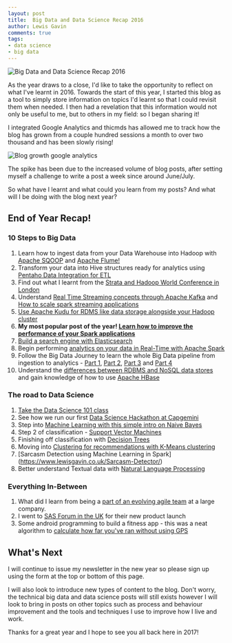 ```yaml
--- 
layout: post 
title:  Big Data and Data Science Recap 2016
author: Lewis Gavin 
comments: true 
tags: 
- data science
- big data
---
```


![Big Data and Data Science Recap 2016](https://www.lewisgavin.co.uk/images/2016recap.jpg)

As the year draws to a close, I'd like to take the opportunity to reflect on what I've learnt in 2016. Towards the start of this year, I started this blog as a tool to simply store information on topics I'd learnt so that I could revisit them when needed. I then had a revelation that this information would not only be useful to me, but to others in my field: so I began sharing it!

I integrated Google Analytics and thicmds has allowed me to track how the blog has grown from a couple hundred sessions a month to over two thousand and has been slowly rising!

![Blog growth google analytics](https://www.lewisgavin.co.uk/images/blog_grow.jpg)

The spike has been due to the increased volume of blog posts, after setting myself a challenge to write a post a week since around June/July.

So what have I learnt and what could you learn from my posts? And what will I be doing with the blog next year?

## End of Year Recap!

### 10 Steps to Big Data
1. Learn how to ingest data from your Data Warehouse into Hadoop with [Apache SQOOP](https://www.lewisgavin.co.uk/Data-Ingestion-SQOOP/) and [Apache Flume!](https://www.lewisgavin.co.uk/Flume/)
2. Transform your data into Hive structures ready for analytics using [Pentaho Data Integration for ETL](https://www.lewisgavin.co.uk/Pentaho-Migrate-Hive/)
3. Find out what I learnt from the [Strata and Hadoop World Conference in London](https://www.lewisgavin.co.uk/Strata-Hadoop/)
4. Understand [Real Time Streaming concepts through Apache Kafka](https://www.lewisgavin.co.uk/why-use-apache-kafka-real-time-streaming-applications/) and [How to scale spark streaming applications](https://www.lewisgavin.co.uk/to-scale-spark-streaming-applications/)
5. [Use Apache Kudu for RDMS like data storage alongside your Hadoop cluster](https://www.lewisgavin.co.uk/what-is-apache-kudu-data-storage/)
6. **My most popular post of the year! [Learn how to improve the performance of your Spark applications](https://www.lewisgavin.co.uk/spark-performance-tuning-improve-performance/)**
7. [Build a search engine with Elasticsearch](https://www.lewisgavin.co.uk/Search-Engine-Elasticsearch/)
8. Begin performing [analytics on your data in Real-Time with Apache Spark](https://www.lewisgavin.co.uk/Spark-Streaming/)
9. Follow the Big Data Journey to learn the whole Big Data pipeline from ingestion to analytics - [Part 1](https://www.lewisgavin.co.uk/CDH-Docker/), [Part 2](https://www.lewisgavin.co.uk/Data-Ingestion-Kafka-Spark/), [Part 3](https://www.lewisgavin.co.uk/Kudu-Spark/) and [Part 4](https://www.lewisgavin.co.uk/CDE-Dashboard/)
10. Understand the [differences between RDBMS and NoSQL data stores](https://www.lewisgavin.co.uk/nosql-vs-sql-which-one-should-i-choose/) and gain knowledge of how to use [Apache HBase](https://www.lewisgavin.co.uk/HBase-Intro/)

### The road to Data Science

1. [Take the Data Science 101 class](https://www.lewisgavin.co.uk/Intro-Data-Science/)
2. See how we run our first [Data Science Hackathon at Capgemini](https://www.lewisgavin.co.uk/Data-Science-Hackathon/)
3. Step into [Machine Learning with this simple intro on Naive Bayes](https://www.lewisgavin.co.uk/Machine-Learning-Basics/)
4. Step 2 of classification - [Support Vector Machines](https://www.lewisgavin.co.uk/Machine-Learning-SVM/)
5. Finishing off classification with [Decision Trees](https://www.lewisgavin.co.uk/Machine-Learning-Decision-Tree/)
6. Moving into [Clustering for recommendations with K-Means clustering](https://www.lewisgavin.co.uk/Machine-Learning-Kmeans/)
7. [Sarcasm Detection using Machine Learning in Spark] (https://www.lewisgavin.co.uk/Sarcasm-Detector/)
8. Better understand Textual data with [Natural Language Processing](https://www.lewisgavin.co.uk/NLP/)

### Everything In-Between

1. What did I learn from being a [part of an evolving agile team](https://www.lewisgavin.co.uk/Agile-What-Have-I-Learnt/) at a large company.
2. I went to [SAS Forum in the UK](https://www.lewisgavin.co.uk/SAS-Forum-UK/) for their new product launch
3. Some android programming to build a fitness app - this was a neat algorithm to [calculate how far you've ran without using GPS](https://www.lewisgavin.co.uk/Step-Tracker-Android/)

## What's Next

I will continue to issue my newsletter in the new year so please sign up using the form at the top or bottom of this page.

I will also look to introduce new types of content to the blog. Don't worry, the technical big data and data science posts will still exists however I will look to bring in posts on other topics such as process and behaviour improvement and the tools and techniques I use to improve how I live and work.

Thanks for a great year and I hope to see you all back here in 2017!

